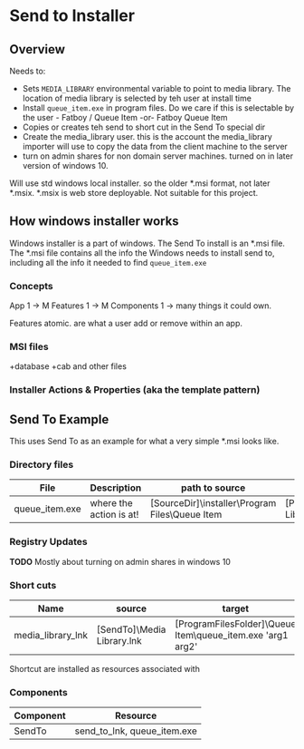 # Send to Installer 

## Overview 

Needs to:
* Sets `MEDIA_LIBRARY` environmental variable to point to media library. The location of media library is selected by teh user at install time 
* Install `queue_item.exe` in program files. Do we care if this is selectable by the user - Fatboy / Queue Item -or- Fatboy Queue Item 
* Copies or creates teh send to short cut in the Send To special dir
* Create the media_library user. this is the account the media_library importer will use to copy the data from the client machine to the server
* turn on admin shares for non domain server machines. turned on in later version of windows 10. 

Will use std windows local installer. so the older *.msi format, not later *.msix. *.msix is web store deployable. Not suitable for this project. 

## How windows installer works

Windows installer is a part of windows. The Send To install is an  *.msi file. The *.msi file contains all the info the Windows needs to install send to, including all the info it needed to find `queue_item.exe` 

### Concepts

App 1 -> M Features 1 -> M Components 1 ->  many things it could own.

Features atomic. are what a user add or remove within an app. 


### MSI files 

+database
+cab and other files

### Installer Actions & Properties (aka the template pattern)


## Send To Example 

This uses Send To as an example for what a very simple *.msi looks like. 

### Directory files 

| File | Description | path to source | path to target |
|---|---|---|---|
|queue_item.exe|where the action is at!| [SourceDir]\installer\Program Files\Queue Item | [ProgramFilesFolder]\Media Library\send_to_media_library.exe|



### Registry Updates 


**TODO** Mostly about turning on admin shares in windows 10 


### Short cuts 

| Name | source | target |
|---|---|---|
| media_library_lnk | [SendTo]\Media Library.lnk | [ProgramFilesFolder]\Queue Item\queue_item.exe 'arg1 arg2'|

Shortcut are installed as resources associated  with 

### Components

| Component | Resource |
|---| ---|
|SendTo| send_to_lnk, queue_item.exe |





